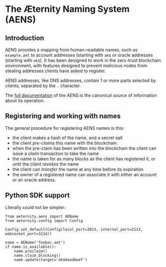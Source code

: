 # The Æternity Naming System (AENS)

## Introduction

AENS provides a mapping from human-readable names, such as `example.aet` to account addresses (starting with `ak$` or oracle addresses (starting with `ok$`). It has been designed to work in the zero-trust blockchain environment, with features designed to prevent malicious nodes from stealing addresses clients have asked to register. 

AENS addresses, like DNS addresses, contain 1 or more parts selected by clients, separated by the `.` character.

The [full documentation](https://github.com/aeternity/protocol/blob/master/AENS.md) of the AENS is the canonical source of information about its operation.

## Registering and working with names

The general procedure for registering AENS names is this:

- the client makes a hash of the name, and a secret salt
- the client *pre-claims* this name with the blockchain.
- when the pre-claim has been written into the blockchain the client can issue a *claim* transaction to take the name
- the name is taken for as many blocks as the client has registered it, or until the client *revokes* the name
- the client can *transfer* the name at any time before its expiration
- the owner of a registered name can associate it with either an account or an oracle address.

## Python SDK support

Literally could not be simpler:

```
from aeternity.aens import AEName
from aeternity.config import Config

Config.set_default(Config(local_port=3013, internal_port=3113, websocket_port=3114))

name = AEName('foobar.aet')
if name.is_available():
    name.preclaim()
    name.claim_blocking()
    name.update(target='ak$deadbeef')
```